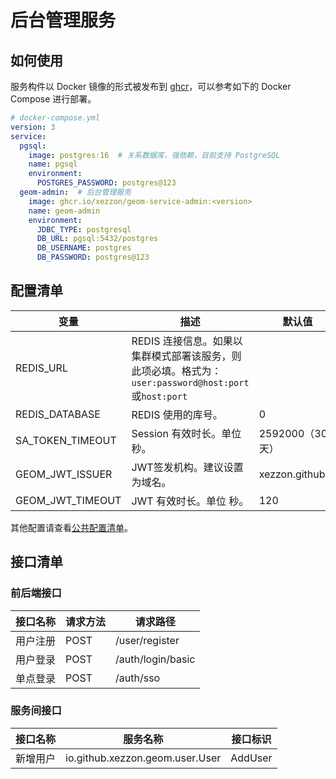 # 后台管理服务

## 如何使用

服务构件以 Docker 镜像的形式被发布到 [ghcr](https://ghcr.io)，可以参考如下的 Docker Compose 进行部署。

```yaml
# docker-compose.yml
version: 3
service:
  pgsql:
    image: postgres:16  # 关系数据库，强依赖，目前支持 PostgreSQL
    name: pgsql
    environment:
      POSTGRES_PASSWORD: postgres@123
  geom-admin:  # 后台管理服务
    image: ghcr.io/xezzon/geom-service-admin:<version>
    name: geom-admin
    environment:
      JDBC_TYPE: postgresql
      DB_URL: pgsql:5432/postgres
      DB_USERNAME: postgres
      DB_PASSWORD: postgres@123
```

## 配置清单

| 变量               | 描述                                                                      | 默认值              |
|------------------|-------------------------------------------------------------------------|------------------|
| REDIS_URL        | REDIS 连接信息。如果以集群模式部署该服务，则此项必填。格式为：`user:password@host:port`或`host:port` |                  |
| REDIS_DATABASE   | REDIS 使用的库号。                                                            | 0                |
| SA_TOKEN_TIMEOUT | Session 有效时长。单位 秒。                                                      | 2592000（30天）     |
| GEOM_JWT_ISSUER  | JWT签发机构。建议设置为域名。                                                        | xezzon.github.io |
| GEOM_JWT_TIMEOUT | JWT 有效时长。单位 秒。                                                          | 120              |

其他配置请查看[公共配置清单](../../geom-spring-boot-starter/README.md)。

## 接口清单

### 前后端接口

| 接口名称 | 请求方法 | 请求路径              |
|------|------|-------------------|
| 用户注册 | POST | /user/register    |
| 用户登录 | POST | /auth/login/basic |
| 单点登录 | POST | /auth/sso         |

### 服务间接口

| 接口名称 | 服务名称                            | 接口标识    |
|------|---------------------------------|---------|
| 新增用户 | io.github.xezzon.geom.user.User | AddUser |

